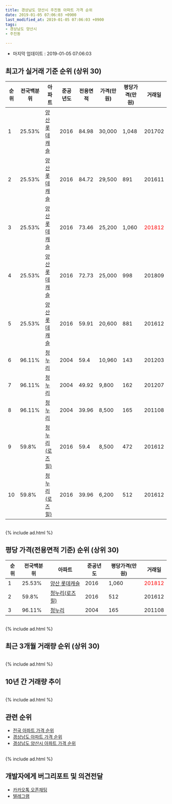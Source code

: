```yaml
---
title: 경상남도 양산시 주진동 아파트 가격 순위
date: 2019-01-05 07:06:03 +0900
last_modified_at: 2019-01-05 07:06:03 +0900
tags:
- 경상남도 양산시
- 주진동

---
```


* 마지막 업데이트 : 2019-01-05 07:06:03

## 최고가 실거래 기준 순위 (상위 30)


|순위|전국백분위|아파트|준공년도|전용면적|가격(만원)|평당가격(만원)|거래일|
|---|---|---|---|---|---|---|---|
|1|25.53%|[양산 롯데캐슬](https://search.naver.com/search.naver?query=%EA%B2%BD%EC%83%81%EB%82%A8%EB%8F%84+%EC%96%91%EC%82%B0%EC%8B%9C+%EC%A3%BC%EC%A7%84%EB%8F%99+%EC%96%91%EC%82%B0+%EB%A1%AF%EB%8D%B0%EC%BA%90%EC%8A%AC)|2016|84.98|30,000|1,048|201702|
|2|25.53%|[양산 롯데캐슬](https://search.naver.com/search.naver?query=%EA%B2%BD%EC%83%81%EB%82%A8%EB%8F%84+%EC%96%91%EC%82%B0%EC%8B%9C+%EC%A3%BC%EC%A7%84%EB%8F%99+%EC%96%91%EC%82%B0+%EB%A1%AF%EB%8D%B0%EC%BA%90%EC%8A%AC)|2016|84.72|29,500|891|201611|
|3|25.53%|[양산 롯데캐슬](https://search.naver.com/search.naver?query=%EA%B2%BD%EC%83%81%EB%82%A8%EB%8F%84+%EC%96%91%EC%82%B0%EC%8B%9C+%EC%A3%BC%EC%A7%84%EB%8F%99+%EC%96%91%EC%82%B0+%EB%A1%AF%EB%8D%B0%EC%BA%90%EC%8A%AC)|2016|73.46|25,200|1,060|<span style="color:red">201812</span>|
|4|25.53%|[양산 롯데캐슬](https://search.naver.com/search.naver?query=%EA%B2%BD%EC%83%81%EB%82%A8%EB%8F%84+%EC%96%91%EC%82%B0%EC%8B%9C+%EC%A3%BC%EC%A7%84%EB%8F%99+%EC%96%91%EC%82%B0+%EB%A1%AF%EB%8D%B0%EC%BA%90%EC%8A%AC)|2016|72.73|25,000|998|201809|
|5|25.53%|[양산 롯데캐슬](https://search.naver.com/search.naver?query=%EA%B2%BD%EC%83%81%EB%82%A8%EB%8F%84+%EC%96%91%EC%82%B0%EC%8B%9C+%EC%A3%BC%EC%A7%84%EB%8F%99+%EC%96%91%EC%82%B0+%EB%A1%AF%EB%8D%B0%EC%BA%90%EC%8A%AC)|2016|59.91|20,600|881|201612|
|6|96.11%|[청누리](https://search.naver.com/search.naver?query=%EA%B2%BD%EC%83%81%EB%82%A8%EB%8F%84+%EC%96%91%EC%82%B0%EC%8B%9C+%EC%A3%BC%EC%A7%84%EB%8F%99+%EC%B2%AD%EB%88%84%EB%A6%AC)|2004|59.4|10,960|143|201203|
|7|96.11%|[청누리](https://search.naver.com/search.naver?query=%EA%B2%BD%EC%83%81%EB%82%A8%EB%8F%84+%EC%96%91%EC%82%B0%EC%8B%9C+%EC%A3%BC%EC%A7%84%EB%8F%99+%EC%B2%AD%EB%88%84%EB%A6%AC)|2004|49.92|9,800|162|201207|
|8|96.11%|[청누리](https://search.naver.com/search.naver?query=%EA%B2%BD%EC%83%81%EB%82%A8%EB%8F%84+%EC%96%91%EC%82%B0%EC%8B%9C+%EC%A3%BC%EC%A7%84%EB%8F%99+%EC%B2%AD%EB%88%84%EB%A6%AC)|2004|39.96|8,500|165|201108|
|9|59.8%|[청누리(로즈힐)](https://search.naver.com/search.naver?query=%EA%B2%BD%EC%83%81%EB%82%A8%EB%8F%84+%EC%96%91%EC%82%B0%EC%8B%9C+%EC%A3%BC%EC%A7%84%EB%8F%99+%EC%B2%AD%EB%88%84%EB%A6%AC%28%EB%A1%9C%EC%A6%88%ED%9E%90%29)|2016|59.4|8,500|472|201612|
|10|59.8%|[청누리(로즈힐)](https://search.naver.com/search.naver?query=%EA%B2%BD%EC%83%81%EB%82%A8%EB%8F%84+%EC%96%91%EC%82%B0%EC%8B%9C+%EC%A3%BC%EC%A7%84%EB%8F%99+%EC%B2%AD%EB%88%84%EB%A6%AC%28%EB%A1%9C%EC%A6%88%ED%9E%90%29)|2016|39.96|6,200|512|201612|


<br>
{% include ad.html %}
<br>

## 평당 가격(전용면적 기준) 순위 (상위 30)


|순위|전국백분위|아파트|준공년도|평당가격(만원)|거래일|
|---|---|---|---|---|---|
|1|25.53%|[양산 롯데캐슬](https://search.naver.com/search.naver?query=%EA%B2%BD%EC%83%81%EB%82%A8%EB%8F%84+%EC%96%91%EC%82%B0%EC%8B%9C+%EC%A3%BC%EC%A7%84%EB%8F%99+%EC%96%91%EC%82%B0+%EB%A1%AF%EB%8D%B0%EC%BA%90%EC%8A%AC)|2016|1,060|<span style="color:red">201812</span>|
|2|59.8%|[청누리(로즈힐)](https://search.naver.com/search.naver?query=%EA%B2%BD%EC%83%81%EB%82%A8%EB%8F%84+%EC%96%91%EC%82%B0%EC%8B%9C+%EC%A3%BC%EC%A7%84%EB%8F%99+%EC%B2%AD%EB%88%84%EB%A6%AC%28%EB%A1%9C%EC%A6%88%ED%9E%90%29)|2016|512|201612|
|3|96.11%|[청누리](https://search.naver.com/search.naver?query=%EA%B2%BD%EC%83%81%EB%82%A8%EB%8F%84+%EC%96%91%EC%82%B0%EC%8B%9C+%EC%A3%BC%EC%A7%84%EB%8F%99+%EC%B2%AD%EB%88%84%EB%A6%AC)|2004|165|201108|


<br>
{% include ad.html %}
<br>

## 최근 3개월 거래량 순위 (상위 30)


<div style="width:100%;">
    <canvas id="deal_count_ranking" height="250"></canvas>
</div>


<script>
new Chart(document.getElementById("deal_count_ranking"), {
    type: 'horizontalBar',
    data: {
        labels: ['청누리', '양산 롯데캐슬'],
        datasets: [{
            label: '실거래 수',
            data: [6, 4],
            borderColor: "rgba(255, 0, 128, 1)",
            backgroundColor: "rgba(255, 0, 128, 0.5)",
            fill: false,
        }]
    },
    options: {
        responsive: true,
        title: {
            display: true,
            text: '최근 3개월 거래량 순위'
        },
        tooltips: {
            mode: 'index',
            intersect: false,
            callbacks: {
                title: function(tooltipItems, data) {
                    return "실거래 수:";
                },
                label: function(tooltipItem, data) {
                    return data.labels[tooltipItem.index] + ": " + tooltipItem.xLabel;
                }
            }
        },
        hover: {
            mode: 'nearest',
            intersect: true
        },
        scales: {
            xAxes: [{
                display: true,
                scaleLabel: {
                    display: true,
                    labelString: '실거래 수'
                },
                ticks: {
                    suggestedMin: 0,
                }
            }],
            yAxes: [{
                display: true,
                ticks: {
                    autoSkip: false,
                    callback: function(value, index, values) {
                        if (value.length > 15)
                            return value.substr(0, 13) + "...";
                        else
                            return value;
                    }
                },
                scaleLabel: {
                    display: false,
                }
            }]
        }
    }
});

</script>


<br>
{% include ad.html %}
<br>

## 10년 간 거래량 추이


<div style="width:100%;">
    <canvas id="deal_progress" height="250"></canvas>
</div>

<script>
new Chart(document.getElementById("deal_progress"), {
    type: 'line',
    data: {
        labels: ['200901','200902','200903','200904','200905','200906','200907','200908','200909','200910','200911','200912','201001','201002','201003','201004','201005','201006','201007','201008','201009','201010','201011','201012','201101','201102','201103','201104','201105','201106','201107','201108','201109','201110','201111','201112','201201','201202','201203','201204','201205','201206','201207','201208','201209','201210','201211','201212','201301','201302','201303','201304','201305','201306','201307','201308','201309','201310','201311','201312','201401','201402','201403','201404','201405','201406','201407','201408','201409','201410','201411','201412','201501','201502','201503','201504','201505','201506','201507','201508','201509','201510','201511','201512','201601','201602','201603','201604','201605','201606','201607','201608','201609','201610','201611','201612','201701','201702','201703','201704','201705','201706','201707','201708','201709','201710','201711','201712','201801','201802','201803','201804','201805','201806','201807','201808','201809','201810','201811','201812','201901'],
        datasets: [{
            label: '실거래 수',
            pointRadius: 1,
            data: [0, 0, 0, 0, 0, 0, 0, 0, 0, 0, 0, 0, 0, 0, 0, 0, 0, 0, 0, 0, 0, 0, 0, 0, 0, 0, 0, 0, 1, 10, 5, 17, 7, 4, 4, 5, 0, 37, 50, 33, 42, 25, 20, 18, 11, 18, 16, 15, 8, 1, 5, 21, 25, 24, 17, 7, 3, 2, 2, 25, 5, 10, 8, 7, 5, 10, 0, 5, 9, 34, 15, 8, 1, 1, 8, 5, 2, 4, 1, 2, 5, 17, 5, 1, 2, 4, 8, 4, 3, 6, 3, 2, 7, 5, 2, 6, 4, 3, 4, 3, 8, 4, 7, 4, 3, 3, 9, 3, 6, 2, 4, 5, 5, 9, 6, 3, 3, 6, 5, 5, 0],
            borderColor: "rgba(255, 201, 14, 1)",
            backgroundColor: "rgba(255, 201, 14, 0.5)",
            fill: true,
        }]
    },
    options: {
        responsive: true,
        title: {
            display: true,
            text: '10년간 거래량 추이'
        },
        tooltips: {
            mode: 'index',
            intersect: false,
        },
        hover: {
            mode: 'nearest',
            intersect: true
        },
        scales: {
            xAxes: [{
                display: true,
                scaleLabel: {
                    display: true,
                    labelString: '년/월'
                }
            }],
            yAxes: [{
                display: true,
                ticks: {
                    suggestedMin: 0,
                },
                scaleLabel: {
                    display: true,
                    labelString: '실거래 수'
                }
            }]
        }
    }
});

</script>


<br>
{% include ad.html %}
<br>

## 관련 순위

- [전국 아파트 가격 순위](https://inasie.github.io/apt-ranking/전국)
- [경상남도 아파트 가격 순위](https://inasie.github.io/apt-ranking/경상남도)
- [경상남도 양산시 아파트 가격 순위](https://inasie.github.io/apt-ranking/경상남도-양산시)


<br>
{% include ad.html %}
<br>

## 개발자에게 버그리포트 및 의견전달

- [카카오톡 오픈채팅](https://open.kakao.com/o/gLJUAP4)
- [텔레그램](https://t.me/inasie)

